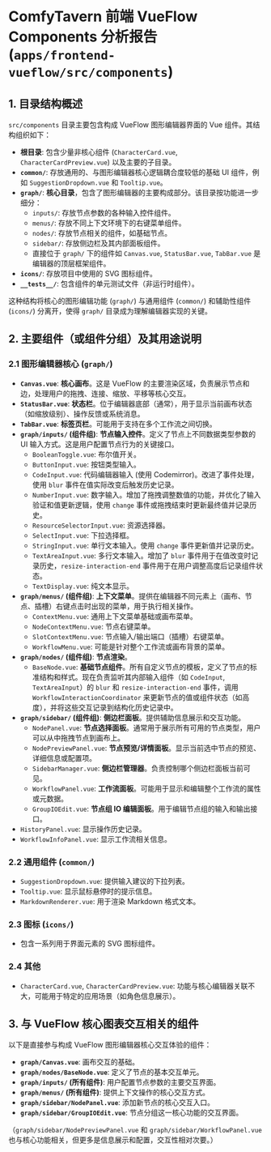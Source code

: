 # ComfyTavern 前端 VueFlow Components 分析报告 (`apps/frontend-vueflow/src/components`)

## 1. 目录结构概述

`src/components` 目录主要包含构成 VueFlow 图形编辑器界面的 Vue 组件。其结构组织如下：

-   **根目录**: 包含少量非核心组件 (`CharacterCard.vue`, `CharacterCardPreview.vue`) 以及主要的子目录。
-   **`common/`**: 存放通用的、与图形编辑器核心逻辑耦合度较低的基础 UI 组件，例如 `SuggestionDropdown.vue` 和 `Tooltip.vue`。
-   **`graph/`**: **核心目录**，包含了图形编辑器的主要构成部分。该目录按功能进一步细分：
    -   `inputs/`: 存放节点参数的各种输入控件组件。
    -   `menus/`: 存放不同上下文环境下的右键菜单组件。
    -   `nodes/`: 存放节点相关的组件，如基础节点。
    -   `sidebar/`: 存放侧边栏及其内部面板组件。
    -   直接位于 `graph/` 下的组件如 `Canvas.vue`, `StatusBar.vue`, `TabBar.vue` 是编辑器的顶层框架组件。
-   **`icons/`**: 存放项目中使用的 SVG 图标组件。
-   **`__tests__/`**: 包含组件的单元测试文件（非运行时组件）。

这种结构将核心的图形编辑功能 (`graph/`) 与通用组件 (`common/`) 和辅助性组件 (`icons/`) 分离开，使得 `graph/` 目录成为理解编辑器实现的关键。

## 2. 主要组件（或组件分组）及其用途说明

### 2.1 图形编辑器核心 (`graph/`)

-   **`Canvas.vue`**: **核心画布**。这是 VueFlow 的主要渲染区域，负责展示节点和边，处理用户的拖拽、连接、缩放、平移等核心交互。
-   **`StatusBar.vue`**: **状态栏**。位于编辑器底部（通常），用于显示当前画布状态（如缩放级别）、操作反馈或系统消息。
-   **`TabBar.vue`**: **标签页栏**。可能用于支持在多个工作流之间切换。
-   **`graph/inputs/` (组件组)**: **节点输入控件**。定义了节点上不同数据类型参数的 UI 输入方式。这是用户配置节点行为的关键接口。
    -   `BooleanToggle.vue`: 布尔值开关。
    -   `ButtonInput.vue`: 按钮类型输入。
    -   `CodeInput.vue`: 代码编辑器输入 (使用 Codemirror)。改进了事件处理，使用 `blur` 事件在值实际改变后触发历史记录。
    -   `NumberInput.vue`: 数字输入。增加了拖拽调整数值的功能，并优化了输入验证和值更新逻辑，使用 `change` 事件或拖拽结束时更新最终值并记录历史。
    -   `ResourceSelectorInput.vue`: 资源选择器。
    -   `SelectInput.vue`: 下拉选择框。
    -   `StringInput.vue`: 单行文本输入。使用 `change` 事件更新值并记录历史。
    -   `TextAreaInput.vue`: 多行文本输入。增加了 `blur` 事件用于在值改变时记录历史，`resize-interaction-end` 事件用于在用户调整高度后记录组件状态。
    -   `TextDisplay.vue`: 纯文本显示。
-   **`graph/menus/` (组件组)**: **上下文菜单**。提供在编辑器不同元素上（画布、节点、插槽）右键点击时出现的菜单，用于执行相关操作。
    -   `ContextMenu.vue`: 通用上下文菜单基础或画布菜单。
    -   `NodeContextMenu.vue`: 节点右键菜单。
    -   `SlotContextMenu.vue`: 节点输入/输出端口（插槽）右键菜单。
    -   `WorkflowMenu.vue`: 可能是针对整个工作流或画布背景的菜单。
-   **`graph/nodes/` (组件组)**: **节点渲染**。
    -   `BaseNode.vue`: **基础节点组件**。所有自定义节点的模板，定义了节点的标准结构和样式。现在负责监听其内部输入组件（如 `CodeInput`, `TextAreaInput`）的 `blur` 和 `resize-interaction-end` 事件，调用 `WorkflowInteractionCoordinator` 来更新节点的值或组件状态（如高度），并将这些交互记录到结构化历史记录中。
-   **`graph/sidebar/` (组件组)**: **侧边栏面板**。提供辅助信息展示和交互功能。
    -   `NodePanel.vue`: **节点选择面板**。通常用于展示所有可用的节点类型，用户可以从中拖拽节点到画布上。
    -   `NodePreviewPanel.vue`: **节点预览/详情面板**。显示当前选中节点的预览、详细信息或配置项。
    -   `SidebarManager.vue`: **侧边栏管理器**。负责控制哪个侧边栏面板当前可见。
    -   `WorkflowPanel.vue`: **工作流面板**。可能用于显示和编辑整个工作流的属性或元数据。
    -   `GroupIOEdit.vue`: **节点组 IO 编辑面板**。用于编辑节点组的输入和输出接口。
-   `HistoryPanel.vue`: 显示操作历史记录。
-   `WorkflowInfoPanel.vue`: 显示工作流相关信息。

### 2.2 通用组件 (`common/`)

-   `SuggestionDropdown.vue`: 提供输入建议的下拉列表。
-   `Tooltip.vue`: 显示鼠标悬停时的提示信息。
-   `MarkdownRenderer.vue`: 用于渲染 Markdown 格式文本。

### 2.3 图标 (`icons/`)

-   包含一系列用于界面元素的 SVG 图标组件。

### 2.4 其他

-   `CharacterCard.vue`, `CharacterCardPreview.vue`: 功能与核心编辑器关联不大，可能用于特定的应用场景（如角色信息展示）。

## 3. 与 VueFlow 核心图表交互相关的组件

以下是直接参与构成 VueFlow 图形编辑器核心交互体验的组件：

-   **`graph/Canvas.vue`**: 画布交互的基础。
-   **`graph/nodes/BaseNode.vue`**: 定义了节点的基本交互单元。
-   **`graph/inputs/` (所有组件)**: 用户配置节点参数的主要交互界面。
-   **`graph/menus/` (所有组件)**: 提供上下文操作的核心交互方式。
-   **`graph/sidebar/NodePanel.vue`**: 添加新节点的核心交互入口。
-   **`graph/sidebar/GroupIOEdit.vue`**: 节点分组这一核心功能的交互界面。

（`graph/sidebar/NodePreviewPanel.vue` 和 `graph/sidebar/WorkflowPanel.vue` 也与核心功能相关，但更多是信息展示和配置，交互性相对次要。）